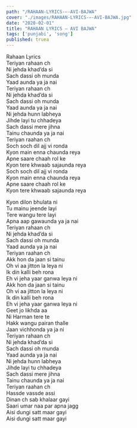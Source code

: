 ```yaml
---
path: "/RAHAAN-LYRICS-–-AVI-BAJWA"
cover: "./images/RAHAAN-LYRICS-–-AVI-BAJWA.jpg"
date: "2020-02-01"
title: "RAHAAN LYRICS – AVI BAJWA"
tags: ['punjabi', 'song']
published: truea
---
```

  
Rahaan Lyrics  
Teriyan rahaan ch  
Ni jehda khad’da si  
Sach dassi oh munda  
Yaad aunda ya ja nai  
Teriyan rahaan ch  
Ni jehda khad’da si  
Sach dassi oh munda  
Yaad aunda ya ja nai  
Ni jehda hunn labheya  
Jihde layi tu chhadeya  
Sach dassi mere jihna  
Tainu chaunda ya ja nai  
Teriyan raahan ch  
Soch soch dil ajj vi ronda  
Kyon main enna chaunda reya  
Apne saare chaah rol ke  
Kyon tere khwaab sajaunda reya  
Soch soch dil ajj vi ronda  
Kyon main enna chaunda reya  
Apne saare chaah rol ke  
Kyon tere khwaab sajaunda reya  
  
  
  
  
  
  
Kyon dilon bhulata ni  
Tu mainu jeende layi  
Tere wangu tere layi  
Apna aap gawaunda ya ja nai  
Teriyan rahaan ch  
Ni jehda khad’da si  
Sach dassi oh munda  
Yaad aunda ya ja nai  
Teriyan raahan ch  
Akk hon da jaan si tainu  
Oh vi aa jitton la leya ni  
Ik din kalli beh rona  
Eh vi jeha yaar ganwa leya ni  
Akk hon da jaan si tainu  
Oh vi aa jitton la leya ni  
Ik din kalli beh rona  
Eh vi jeha yaar ganwa leya ni  
Geet jo likhda aa  
Ni Harman tere te  
Hakk wangu pairan thalle  
Jaan vichhonda ya ja ni  
Teriyan rahaan ch  
Ni jehda khad’da si  
Sach dassi oh munda  
Yaad aunda ya ja nai  
Ni jehda hunn labheya  
Jihde layi tu chhadeya  
Sach dassi mere jihna  
Tainu chaunda ya ja nai  
Teriyan raahan ch  
Hassde vassde assi  
Dinan ch sab khalaar gayi  
Saari umar naa par apna jagg  
Aisi dungi satt maar gayi  
Aisi dungi satt maar gayi  
